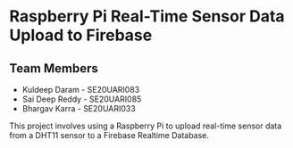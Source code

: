 # Raspberry Pi Real-Time Sensor Data Upload to Firebase

## Team Members
- Kuldeep Daram - SE20UARI083
- Sai Deep Reddy - SE20UARI085
- Bhargav Karra - SE20UARI033

This project involves using a Raspberry Pi to upload real-time sensor data from a DHT11 sensor to a Firebase Realtime Database.

